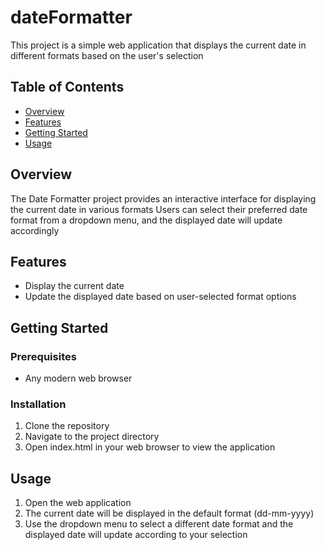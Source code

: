 # dateFormatter
This project is a simple web application that displays the current date in different formats based on the user's selection

## Table of Contents
- [Overview](#overview)
- [Features](#features)
- [Getting Started](#getting-started)
- [Usage](#usage)

## Overview
The Date Formatter project provides an interactive interface for displaying the current date in various formats
Users can select their preferred date format from a dropdown menu, and the displayed date will update accordingly

## Features
- Display the current date
- Update the displayed date based on user-selected format options

## Getting Started

### Prerequisites
- Any modern web browser

### Installation
1. Clone the repository
2. Navigate to the project directory
3. Open index.html in your web browser to view the application

## Usage
1. Open the web application
2. The current date will be displayed in the default format (dd-mm-yyyy)
3. Use the dropdown menu to select a different date format and the displayed date will update according to your selection
